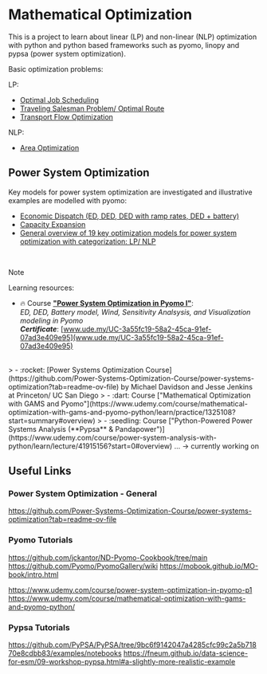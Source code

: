 

# Mathematical Optimization 

This is a project to learn about linear (LP) and non-linear (NLP) optimization with python and python based frameworks such as pyomo, linopy and pypsa (power system optimization).

Basic optimization problems:

LP:
- [Optimal Job Scheduling](LP_ex1-post-office.ipynb)
- [Traveling Salesman Problem/ Optimal Route](LP_ex2-Traveling-Salesman.ipynb)
- [Transport Flow Optimization](LP_ex3-Transport-Problem.ipynb)

NLP:
- [Area Optimization](NLP_ex1-L-shaped-house-area.ipynb)



## Power System Optimization
 
Key models for power system optimization are investigated and illustrative examples are modelled with pyomo:

- [Economic Dispatch (ED, DED, DED with ramp rates, DED + battery)](PSO-2_Economic_Dispatch.ipynb)
- [Capacity Expansion](PSO-1_Capacity_Expansion.ipynb)
- [General overview of 19 key optimization models for power system optimization with categorization: LP/ NLP](PSO-0_Power-System-Optimization_general.md)  
  
<br>

> [!NOTE]   
> Learning resources:  
> - :fire: Course [**"Power System Optimization in Pyomo I"**](https://www.udemy.com/course/power-system-optimization-in-pyomo-p1/learn/lecture/32460340?start=210#overview):  
 _ED, DED, Battery model, Wind, Sensitivity Analsysis, and Visualization modeling in Pyomo_  
 _**Certificate**_: [www.ude.my/UC-3a55fc19-58a2-45ca-91ef-07ad3e409e95](www.ude.my/UC-3a55fc19-58a2-45ca-91ef-07ad3e409e95)
<br>  
> - :rocket: [Power Systems Optimization Course](https://github.com/Power-Systems-Optimization-Course/power-systems-optimization?tab=readme-ov-file) by Michael Davidson and Jesse Jenkins at Princeton/ UC San Diego
> - :dart: Course ["Mathematical Optimization with GAMS and Pyomo"](https://www.udemy.com/course/mathematical-optimization-with-gams-and-pyomo-python/learn/practice/1325108?start=summary#overview)
> - :seedling: Course ["Python-Powered Power Systems Analysis (**Pypsa** & Pandapower")](https://www.udemy.com/course/power-system-analysis-with-python/learn/lecture/41915156?start=0#overview) ... -> currently working on



## Useful Links 

### Power System Optimization - General
https://github.com/Power-Systems-Optimization-Course/power-systems-optimization?tab=readme-ov-file


### Pyomo Tutorials
https://github.com/jckantor/ND-Pyomo-Cookbook/tree/main
https://github.com/Pyomo/PyomoGallery/wiki
https://mobook.github.io/MO-book/intro.html

https://www.udemy.com/course/power-system-optimization-in-pyomo-p1
https://www.udemy.com/course/mathematical-optimization-with-gams-and-pyomo-python/

### Pypsa Tutorials
https://github.com/PyPSA/PyPSA/tree/9bc6f9142047a4285cfc99c2a5b71870e8cdbb83/examples/notebooks
https://fneum.github.io/data-science-for-esm/09-workshop-pypsa.html#a-slightly-more-realistic-example